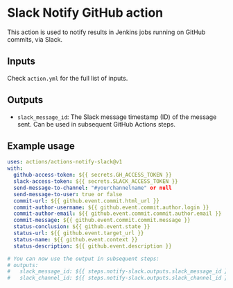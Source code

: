 # Slack Notify GitHub action

This action is used to notify results in Jenkins jobs running on GitHub commits, via Slack.

## Inputs

Check `action.yml` for the full list of inputs.

## Outputs

- `slack_message_id`: The Slack message timestamp (ID) of the message sent. Can be used in subsequent GitHub Actions steps.

## Example usage

```yaml
uses: actions/actions-notify-slack@v1
with:
  github-access-token: ${{ secrets.GH_ACCESS_TOKEN }}
  slack-access-token: ${{ secrets.SLACK_ACCESS_TOKEN }}
  send-message-to-channel: "#yourchannelname" or null
  send-message-to-user: true or false
  commit-url: ${{ github.event.commit.html_url }}
  commit-author-username: ${{ github.event.commit.author.login }}
  commit-author-email: ${{ github.event.commit.commit.author.email }}
  commit-message: ${{ github.event.commit.commit.message }}
  status-conclusion: ${{ github.event.state }}
  status-url: ${{ github.event.target_url }}
  status-name: ${{ github.event.context }}
  status-description: ${{ github.event.description }}

# You can now use the output in subsequent steps:
# outputs:
#   slack_message_id: ${{ steps.notify-slack.outputs.slack_message_id }}
#   slack_channel_id: ${{ steps.notify-slack.outputs.slack_channel_id }}
```